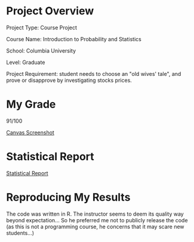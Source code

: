 # Project Overview

Project Type: Course Project

Course Name: Introduction to Probability and Statistics

School: Columbia University

Level: Graduate

Project Requirement: student needs to choose an "old wives' tale", and prove or disapprove by investigating stocks prices.

# My Grade

91/100

[Canvas Screenshot](https://s3.amazonaws.com/habemusne-public/sieo-w4150-project/grade.png)

# Statistical Report

[Statistical Report](https://s3.amazonaws.com/habemusne-public/sieo-w4150-project/report.pdf)

# Reproducing My Results

The code was written in R. The instructor seems to deem its quality way beyond expectation... So he preferred me not to publicly release the code (as this is not a programming course, he concerns that it may scare new students...)
